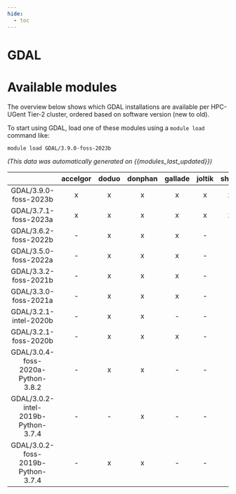 ```yaml
---
hide:
  - toc
---
```


GDAL
====

# Available modules


The overview below shows which GDAL installations are available per HPC-UGent Tier-2 cluster, ordered based on software version (new to old).

To start using GDAL, load one of these modules using a `module load` command like:

```shell
module load GDAL/3.9.0-foss-2023b
```

*(This data was automatically generated on {{modules_last_updated}})*  

| |accelgor|doduo|donphan|gallade|joltik|shinx|skitty|
| :---: | :---: | :---: | :---: | :---: | :---: | :---: | :---: |
|GDAL/3.9.0-foss-2023b|x|x|x|x|x|x|x|
|GDAL/3.7.1-foss-2023a|x|x|x|x|x|x|x|
|GDAL/3.6.2-foss-2022b|-|x|x|x|-|-|-|
|GDAL/3.5.0-foss-2022a|-|x|x|x|-|-|-|
|GDAL/3.3.2-foss-2021b|-|x|x|x|-|-|-|
|GDAL/3.3.0-foss-2021a|-|x|x|x|-|-|-|
|GDAL/3.2.1-intel-2020b|-|x|x|-|-|-|-|
|GDAL/3.2.1-foss-2020b|-|x|x|x|-|-|-|
|GDAL/3.0.4-foss-2020a-Python-3.8.2|-|x|x|-|-|-|-|
|GDAL/3.0.2-intel-2019b-Python-3.7.4|-|-|x|-|-|-|-|
|GDAL/3.0.2-foss-2019b-Python-3.7.4|-|x|x|-|-|-|-|
